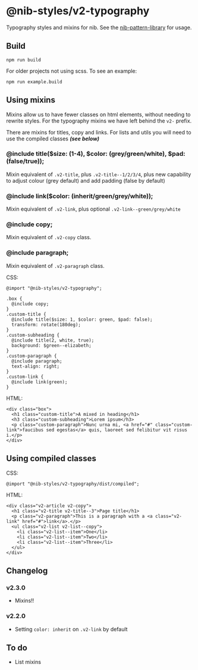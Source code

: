 # @nib-styles/v2-typography

Typography styles and mixins for nib. See the [nib-pattern-library](https://nib-pattern-library.firebaseapp.com/pages/typography.html) for usage.

## Build

    npm run build
    
For older projects not using scss. To see an example:

    npm run example.build


## Using mixins

Mixins allow us to have fewer classes on html elements, without needing to rewrite styles. For the typography mixins we have left behind the `v2-` prefix. 

There are mixins for titles, copy and links. For lists and utils you will need to use the compiled classes ***(see below)***

### @include title($size: (1-4), $color: (grey/green/white), $pad: (false/true));

Mixin equivalent of `.v2-title`, plus `.v2-title--1/2/3/4`, plus new capability to adjust colour (grey default) and add padding (false by default)

### @include link($color: (inherit/green/grey/white));

Mixin equivalent of `.v2-link`, plus optional `.v2-link--green/grey/white`

### @include copy;

Mixin equivalent of `.v2-copy` class.

### @include paragraph;

Mixin equivalent of `.v2-paragraph` class.

CSS:

    @import "@nib-styles/v2-typography";
    
    .box {
      @include copy;
    }
    .custom-title {
      @include title($size: 1, $color: green, $pad: false);
      transform: rotate(180deg);
    }
    .custom-subheading {
      @include title(2, white, true);
      background: $green--elizabeth;
    }
    .custom-paragraph {
      @include paragraph;
      text-align: right;
    }
    .custom-link {
      @include link(green);
    }

HTML:

    <div class="box">
      <h1 class="custom-title">A mixed in heading</h1>
      <h3 class="custom-subheading">Lorem ipsum</h3>
      <p class="custom-paragraph">Nunc urna mi, <a href="#" class="custom-link">faucibus sed egestas</a> quis, laoreet sed felibitur vit risus i.</p>
    </div>
    
## Using compiled classes

CSS:

    @import "@nib-styles/v2-typography/dist/compiled";


HTML:

    <div class="v2-article v2-copy">
      <h1 class="v2-title v2-title--3">Page title</h1>
      <p class="v2-paragraph">This is a paragraph with a <a class="v2-link" href="#">link</a>.</p>
      <ul class="v2-list v2-list--copy">
        <li class="v2-list--item">One</li>
        <li class="v2-list--item">Two</li>
        <li class="v2-list--item">Three</li>
      </ul>
    </div>
    
    
## Changelog

### v2.3.0

- Mixins!!

### v2.2.0

- Setting `color: inherit` on `.v2-link` by default

## To do

- List mixins
